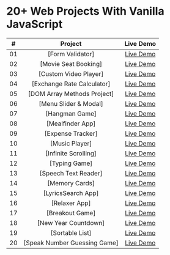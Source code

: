 # 20+ Web Projects With Vanilla JavaScript

|  #  |            Project             | Live Demo |
| :-: | :----------------------------: | :-------: |
| 01  |       [Form Validator] | [Live Demo](https://vanillawebprojects.com/projects/form-validator/)  |
| 02  |     [Movie Seat Booking] | [Live Demo](https://vanillawebprojects.com/projects/movie-seat-booking/)  |
| 03  |    [Custom Video Player] | [Live Demo](https://vanillawebprojects.com/projects/custom-video-player/)  |
| 04  |  [Exchange Rate Calculator] | [Live Demo](https://vanillawebprojects.com/projects/exchange-rate/)  |
| 05  | [DOM Array Methods Project] | [Live Demo](https://vanillawebprojects.com/projects/dom-array-methods/)  |
| 06  |    [Menu Slider & Modal] | [Live Demo](https://vanillawebprojects.com/projects/modal-menu-slider/)  |
| 07  |        [Hangman Game] | [Live Demo](https://vanillawebprojects.com/projects/hangman/)  |
| 08  |       [Mealfinder App] | [Live Demo](https://vanillawebprojects.com/projects/meal-finder/)  |
| 09  |      [Expense Tracker] | [Live Demo](https://vanillawebprojects.com/projects/expense-tracker/)  |
| 10  |        [Music Player] | [Live Demo](https://vanillawebprojects.com/projects/music-player/)  |
| 11  |     [Infinite Scrolling] | [Live Demo](https://vanillawebprojects.com/projects/infinite_scroll_blog/)  |
| 12  |        [Typing Game] | [Live Demo](https://vanillawebprojects.com/projects/typing-game/)  |
| 13  |     [Speech Text Reader] | [Live Demo](https://vanillawebprojects.com/projects/speech-text-reader/)  |
| 14  |        [Memory Cards] | [Live Demo](https://vanillawebprojects.com/projects/memory-cards/)  |
| 15  |      [LyricsSearch App] | [Live Demo](https://vanillawebprojects.com/projects/lyrics-search/)  |
| 16  |        [Relaxer App] | [Live Demo](https://vanillawebprojects.com/projects//relaxer-app/)  |
| 17  |       [Breakout Game] | [Live Demo](https://vanillawebprojects.com/projects/breakout-game/)  |
| 18  |     [New Year Countdown] | [Live Demo](https://vanillawebprojects.com/projects/new-year-countdown/)  |
| 19  |       [Sortable List] | [Live Demo](https://vanillawebprojects.com/projects/sortable-list/)  |
| 20  | [Speak Number Guessing Game] | [Live Demo](https://vanillawebprojects.com/projects/speak-number-guess/)  |